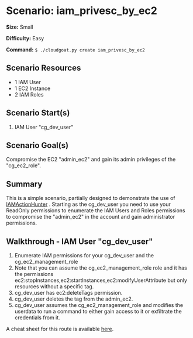 # Scenario: iam_privesc_by_ec2

**Size:** Small

**Difficulty:** Easy

**Command:** `$ ./cloudgoat.py create iam_privesc_by_ec2`

## Scenario Resources

* 1 IAM User
* 1 EC2 Instance
* 2 IAM Roles

## Scenario Start(s)

1. IAM User "cg_dev_user"

## Scenario Goal(s)

Compromise the EC2 "admin_ec2" and gain its admin privileges of the "cg_ec2_role".

## Summary

This is a simple scenario, partially designed to demonstrate the use of [IAMActionHunter](https://github.com/RhinoSecurityLabs/IAMActionHunter) . Starting as the cg_dev_user you need to use your ReadOnly permissions to enumerate the IAM Users and Roles permissions to compromise the "admin_ec2" in the account and gain administrator permissions.

## Walkthrough - IAM User "cg_dev_user"

1. Enumerate IAM permissions for your cg_dev_user and the cg_ec2_management_role
2. Note that you can assume the cg_ec2_management_role role and it has the permissions ec2:stopInstances,ec2:startInstances,ec2:modifyUserAttribute but only resources without a specific tag.
3. cg_dev_user has ec2:deleteTags permission.
4. cg_dev_user deletes the tag from the admin_ec2.
5. cg_dev_user assumes the cg_ec2_management_role and modifies the userdata to run a command to either gain access to it or exfiltrate the credentials from it.

A cheat sheet for this route is available [here](./cheat_sheet_dev_user.md).
